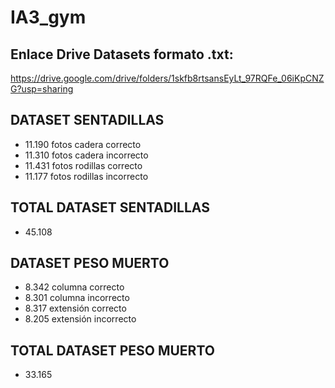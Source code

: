 # IA3_gym
## Enlace Drive Datasets formato .txt: 
https://drive.google.com/drive/folders/1skfb8rtsansEyLt_97RQFe_06iKpCNZG?usp=sharing

## DATASET SENTADILLAS
- 11.190 fotos cadera correcto
- 11.310 fotos cadera incorrecto
- 11.431 fotos rodillas correcto
- 11.177 fotos rodillas incorrecto

## TOTAL DATASET SENTADILLAS 
- 45.108


## DATASET PESO MUERTO
- 8.342 columna correcto
- 8.301 columna incorrecto
- 8.317 extensión correcto
- 8.205 extensión incorrecto

## TOTAL DATASET PESO MUERTO
- 33.165
